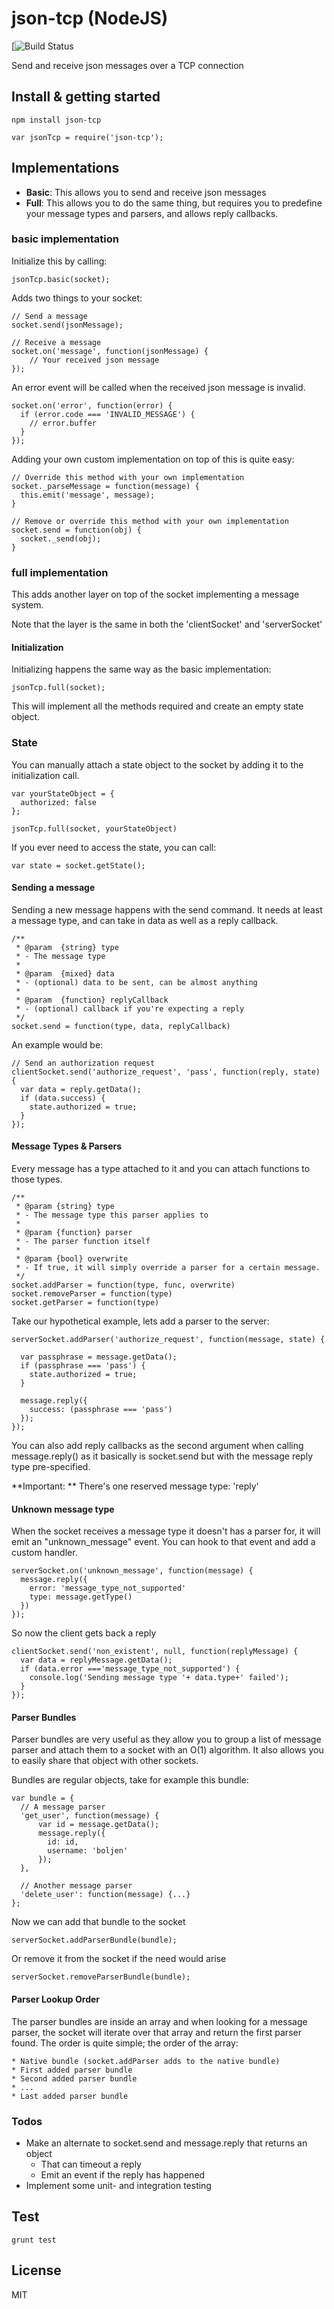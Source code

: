 # json-tcp (NodeJS)

[![Build Status](https://travis-ci.org/boljen/node-json-tcp.svg?branch=new_full_implementation)

Send and receive json messages over a TCP connection

## Install & getting started

    npm install json-tcp

    var jsonTcp = require('json-tcp');

## Implementations

* **Basic**: This allows you to send and receive json messages
* **Full**: This allows you to do the same thing, but requires you to predefine
  your message types and parsers, and allows reply callbacks.

### basic implementation

Initialize this by calling:

    jsonTcp.basic(socket);

Adds two things to your socket:

    // Send a message
    socket.send(jsonMessage);

    // Receive a message
    socket.on('message', function(jsonMessage) {
        // Your received json message
    });

An error event will be called when the received json message is invalid.

    socket.on('error', function(error) {
      if (error.code === 'INVALID_MESSAGE') {
        // error.buffer
      }
    });

Adding your own custom implementation on top of this is quite easy:

    // Override this method with your own implementation
    socket._parseMessage = function(message) {
      this.emit('message', message);
    }

    // Remove or override this method with your own implementation
    socket.send = function(obj) {
      socket._send(obj);
    }

### full implementation

























This adds another layer on top of the socket implementing a message system.

Note that the layer is the same in both the 'clientSocket' and 'serverSocket'

#### Initialization

Initializing happens the same way as the basic implementation:

    jsonTcp.full(socket);

This will implement all the methods required and create an empty state object.

### State

You can manually attach a state object to the socket by adding it to the
initialization call.

    var yourStateObject = {
      authorized: false
    };

    jsonTcp.full(socket, yourStateObject)

If you ever need to access the state, you can call:

    var state = socket.getState();

#### Sending a message

Sending a new message happens with the send command. It needs at least a message
type, and can take in data as well as a reply callback.

    /**
     * @param  {string} type
     * - The message type
     *
     * @param  {mixed} data
     * - (optional) data to be sent, can be almost anything
     *
     * @param  {function} replyCallback
     * - (optional) callback if you're expecting a reply
     */
    socket.send = function(type, data, replyCallback)

An example would be:

    // Send an authorization request
    clientSocket.send('authorize_request', 'pass', function(reply, state) {
      var data = reply.getData();
      if (data.success) {
        state.authorized = true;
      }
    });

#### Message Types & Parsers

Every message has a type attached to it and you can attach functions to those
types.

    /**
     * @param {string} type
     * - The message type this parser applies to
     *
     * @param {function} parser
     * - The parser function itself
     *
     * @param {bool} overwrite
     * - If true, it will simply override a parser for a certain message.
     */
    socket.addParser = function(type, func, overwrite)
    socket.removeParser = function(type)
    socket.getParser = function(type)

Take our hypothetical example, lets add a parser to the server:

    serverSocket.addParser('authorize_request', function(message, state) {

      var passphrase = message.getData();
      if (passphrase === 'pass') {
        state.authorized = true;
      }

      message.reply({
        success: (passphrase === 'pass')
      });
    });

You can also add reply callbacks as the second argument when calling
message.reply() as it basically is socket.send but with the message reply type
pre-specified.

**Important: ** There's one reserved message type: 'reply'

#### Unknown message type

When the socket receives a message type it doesn't has a parser for, it will
emit an "unknown_message" event. You can hook to that event and add a custom
handler.

    serverSocket.on('unknown_message', function(message) {
      message.reply({
        error: 'message_type_not_supported'
        type: message.getType()
      })
    });

So now the client gets back a reply

    clientSocket.send('non_existent', null, function(replyMessage) {
      var data = replyMessage.getData();
      if (data.error ==='message_type_not_supported') {
        console.log('Sending message type '+ data.type+' failed');
      }
    });

#### Parser Bundles

Parser bundles are very useful as they allow you to group a list of message
parser and attach them to a socket with an O(1) algorithm. It also allows you to
easily share that object with other sockets.

Bundles are regular objects, take for example this bundle:

    var bundle = {
      // A message parser
      'get_user', function(message) {
          var id = message.getData();
          message.reply({
            id: id,
            username: 'boljen'
          });
      },

      // Another message parser
      'delete_user': function(message) {...}
    };

Now we can add that bundle to the socket

    serverSocket.addParserBundle(bundle);

Or remove it from  the socket if the need would arise

    serverSocket.removeParserBundle(bundle);

#### Parser Lookup Order

The parser bundles are inside an array and when looking for a message parser,
the socket will iterate over that array and return the first parser found. The
order is quite simple; the order of the array:

    * Native bundle (socket.addParser adds to the native bundle)
    * First added parser bundle
    * Second added parser bundle
    * ...
    * Last added parser bundle

### Todos

* Make an alternate to socket.send and message.reply that returns an object
  * That can timeout a reply
  * Emit an event if the reply has happened
* Implement some unit- and integration testing

## Test

    grunt test

## License

MIT
